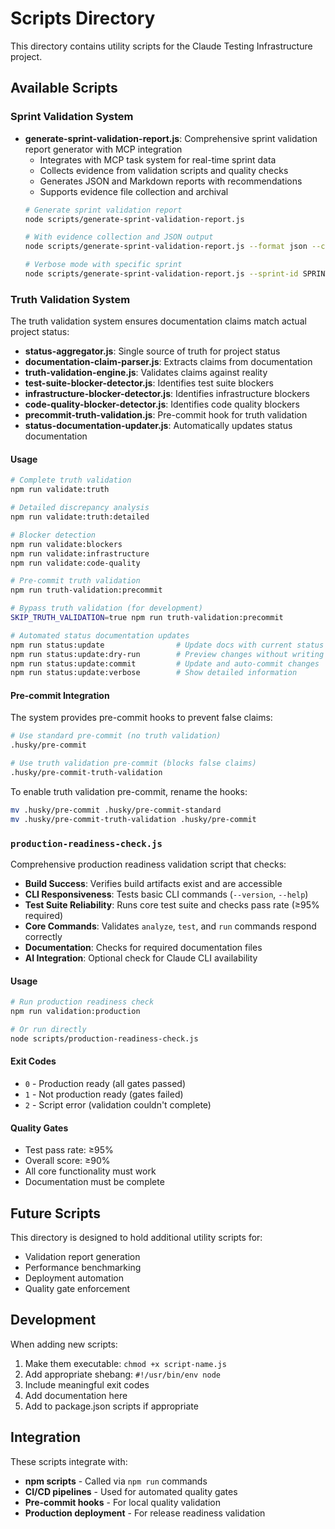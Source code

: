 # Scripts Directory

This directory contains utility scripts for the Claude Testing Infrastructure project.

## Available Scripts

### Sprint Validation System

- **generate-sprint-validation-report.js**: Comprehensive sprint validation report generator with MCP integration
  - Integrates with MCP task system for real-time sprint data
  - Collects evidence from validation scripts and quality checks
  - Generates JSON and Markdown reports with recommendations
  - Supports evidence file collection and archival
  ```bash
  # Generate sprint validation report
  node scripts/generate-sprint-validation-report.js
  
  # With evidence collection and JSON output
  node scripts/generate-sprint-validation-report.js --format json --collect-evidence
  
  # Verbose mode with specific sprint
  node scripts/generate-sprint-validation-report.js --sprint-id SPRINT-2025-Q3-DEV04 --verbose
  ```

### Truth Validation System

The truth validation system ensures documentation claims match actual project status:

- **status-aggregator.js**: Single source of truth for project status
- **documentation-claim-parser.js**: Extracts claims from documentation  
- **truth-validation-engine.js**: Validates claims against reality
- **test-suite-blocker-detector.js**: Identifies test suite blockers
- **infrastructure-blocker-detector.js**: Identifies infrastructure blockers
- **code-quality-blocker-detector.js**: Identifies code quality blockers
- **precommit-truth-validation.js**: Pre-commit hook for truth validation
- **status-documentation-updater.js**: Automatically updates status documentation

#### Usage

```bash
# Complete truth validation
npm run validate:truth

# Detailed discrepancy analysis
npm run validate:truth:detailed

# Blocker detection
npm run validate:blockers
npm run validate:infrastructure
npm run validate:code-quality

# Pre-commit truth validation
npm run truth-validation:precommit

# Bypass truth validation (for development)
SKIP_TRUTH_VALIDATION=true npm run truth-validation:precommit

# Automated status documentation updates
npm run status:update                # Update docs with current status
npm run status:update:dry-run        # Preview changes without writing
npm run status:update:commit         # Update and auto-commit changes
npm run status:update:verbose        # Show detailed information
```

#### Pre-commit Integration

The system provides pre-commit hooks to prevent false claims:

```bash
# Use standard pre-commit (no truth validation)
.husky/pre-commit

# Use truth validation pre-commit (blocks false claims)
.husky/pre-commit-truth-validation
```

To enable truth validation pre-commit, rename the hooks:
```bash
mv .husky/pre-commit .husky/pre-commit-standard
mv .husky/pre-commit-truth-validation .husky/pre-commit
```

### `production-readiness-check.js`

Comprehensive production readiness validation script that checks:

- **Build Success**: Verifies build artifacts exist and are accessible
- **CLI Responsiveness**: Tests basic CLI commands (`--version`, `--help`)
- **Test Suite Reliability**: Runs core test suite and checks pass rate (≥95% required)
- **Core Commands**: Validates `analyze`, `test`, and `run` commands respond correctly
- **Documentation**: Checks for required documentation files
- **AI Integration**: Optional check for Claude CLI availability

#### Usage

```bash
# Run production readiness check
npm run validation:production

# Or run directly
node scripts/production-readiness-check.js
```

#### Exit Codes

- `0` - Production ready (all gates passed)
- `1` - Not production ready (gates failed)
- `2` - Script error (validation couldn't complete)

#### Quality Gates

- Test pass rate: ≥95%
- Overall score: ≥90%
- All core functionality must work
- Documentation must be complete

## Future Scripts

This directory is designed to hold additional utility scripts for:

- Validation report generation
- Performance benchmarking
- Deployment automation
- Quality gate enforcement

## Development

When adding new scripts:

1. Make them executable: `chmod +x script-name.js`
2. Add appropriate shebang: `#!/usr/bin/env node`
3. Include meaningful exit codes
4. Add documentation here
5. Add to package.json scripts if appropriate

## Integration

These scripts integrate with:

- **npm scripts** - Called via `npm run` commands
- **CI/CD pipelines** - Used for automated quality gates
- **Pre-commit hooks** - For local quality validation
- **Production deployment** - For release readiness validation